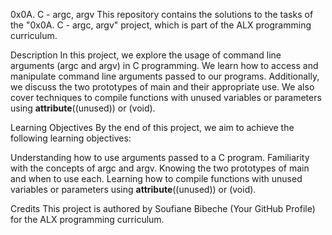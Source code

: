 0x0A. C - argc, argv
This repository contains the solutions to the tasks of the "0x0A. C - argc, argv" project, which is part of the ALX programming curriculum.

Description
In this project, we explore the usage of command line arguments (argc and argv) in C programming. We learn how to access and manipulate command line arguments passed to our programs. Additionally, we discuss the two prototypes of main and their appropriate use. We also cover techniques to compile functions with unused variables or parameters using __attribute__((unused)) or (void).

Learning Objectives
By the end of this project, we aim to achieve the following learning objectives:

Understanding how to use arguments passed to a C program.
Familiarity with the concepts of argc and argv.
Knowing the two prototypes of main and when to use each.
Learning how to compile functions with unused variables or parameters using __attribute__((unused)) or (void).

Credits
This project is authored by Soufiane Bibeche (Your GitHub Profile) for the ALX programming curriculum.
